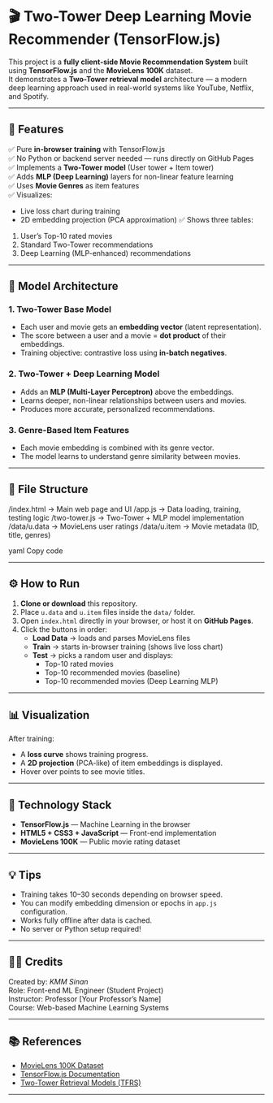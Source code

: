 # 🎬 Two-Tower Deep Learning Movie Recommender (TensorFlow.js)

This project is a **fully client-side Movie Recommendation System** built using **TensorFlow.js** and the **MovieLens 100K** dataset.  
It demonstrates a **Two-Tower retrieval model** architecture — a modern deep learning approach used in real-world systems like YouTube, Netflix, and Spotify.

---

## 🚀 Features

✅ Pure **in-browser training** with TensorFlow.js  
✅ No Python or backend server needed — runs directly on GitHub Pages  
✅ Implements a **Two-Tower model** (User tower + Item tower)  
✅ Adds **MLP (Deep Learning)** layers for non-linear feature learning  
✅ Uses **Movie Genres** as item features  
✅ Visualizes:
- Live loss chart during training  
- 2D embedding projection (PCA approximation)
✅ Shows three tables:
1. User’s Top-10 rated movies  
2. Standard Two-Tower recommendations  
3. Deep Learning (MLP-enhanced) recommendations  

---

## 🧠 Model Architecture

### **1. Two-Tower Base Model**
- Each user and movie gets an **embedding vector** (latent representation).
- The score between a user and a movie = **dot product** of their embeddings.
- Training objective: contrastive loss using **in-batch negatives**.

### **2. Two-Tower + Deep Learning Model**
- Adds an **MLP (Multi-Layer Perceptron)** above the embeddings.
- Learns deeper, non-linear relationships between users and movies.
- Produces more accurate, personalized recommendations.

### **3. Genre-Based Item Features**
- Each movie embedding is combined with its genre vector.
- The model learns to understand genre similarity between movies.

---

## 📂 File Structure

/index.html → Main web page and UI
/app.js → Data loading, training, testing logic
/two-tower.js → Two-Tower + MLP model implementation
/data/u.data → MovieLens user ratings
/data/u.item → Movie metadata (ID, title, genres)

yaml
Copy code

---

## ⚙️ How to Run

1. **Clone or download** this repository.
2. Place `u.data` and `u.item` files inside the `data/` folder.
3. Open `index.html` directly in your browser, or host it on **GitHub Pages**.
4. Click the buttons in order:
   - **Load Data** → loads and parses MovieLens files  
   - **Train** → starts in-browser training (shows live loss chart)  
   - **Test** → picks a random user and displays:
     - Top-10 rated movies
     - Top-10 recommended movies (baseline)
     - Top-10 recommended movies (Deep Learning MLP)

---

## 📊 Visualization

After training:
- A **loss curve** shows training progress.
- A **2D projection** (PCA-like) of item embeddings is displayed.
- Hover over points to see movie titles.

---

## 🧩 Technology Stack

- **TensorFlow.js** — Machine Learning in the browser  
- **HTML5 + CSS3 + JavaScript** — Front-end implementation  
- **MovieLens 100K** — Public movie rating dataset  

---

## 💡 Tips

- Training takes 10–30 seconds depending on browser speed.  
- You can modify embedding dimension or epochs in `app.js` configuration.  
- Works fully offline after data is cached.  
- No server or Python setup required!

---

## 🧑‍💻 Credits

Created by: *KMM Sinan*  
Role: Front-end ML Engineer (Student Project)  
Instructor: Professor [Your Professor’s Name]  
Course: Web-based Machine Learning Systems

---

## 📚 References

- [MovieLens 100K Dataset](https://grouplens.org/datasets/movielens/)  
- [TensorFlow.js Documentation](https://www.tensorflow.org/js)  
- [Two-Tower Retrieval Models (TFRS)](https://www.tensorflow.org/recommenders/examples/basic_retrieval)

---

